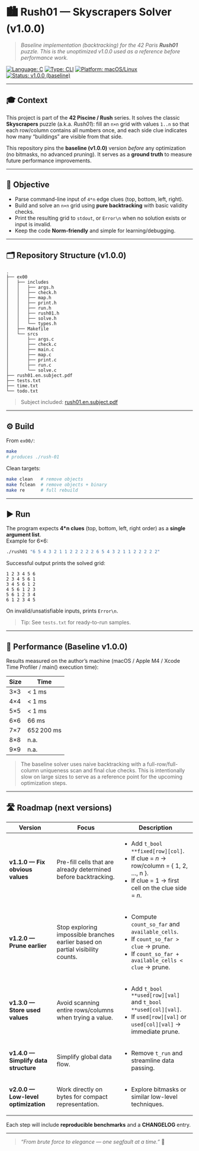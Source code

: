 # 🏙️ Rush01 — Skyscrapers Solver (v1.0.0)

> _Baseline implementation (backtracking) for the 42 Paris **Rush01** puzzle. This is the unoptimized v1.0.0 used as a reference before performance work._

[![Language: C](https://img.shields.io/badge/language-C-lightgrey)](https://en.wikipedia.org/wiki/C_(programming_language))
[![Type: CLI](https://img.shields.io/badge/type-CLI-8b949e)]()
[![Platform: macOS/Linux](https://img.shields.io/badge/platform-macOS%20%26%20Linux-blue)](https://en.wikipedia.org/wiki/Unix-like)
[![Status: v1.0.0 (baseline)](https://img.shields.io/badge/status-v1.0.0%20baseline-darkgreen)]()

---

## 🎓 Context

This project is part of the **42 Piscine / Rush** series. It solves the classic **Skyscrapers** puzzle (a.k.a. _Rush01_): fill an `n×n` grid with values `1..n` so that each row/column contains all numbers once, and each side clue indicates how many “buildings” are visible from that side.

This repository pins the **baseline (v1.0.0)** version *before* any optimization (no bitmasks, no advanced pruning). It serves as a **ground truth** to measure future performance improvements.

---

## 🎯 Objective

- Parse command-line input of `4*n` edge clues (top, bottom, left, right).
- Build and solve an `n×n` grid using **pure backtracking** with basic validity checks.
- Print the resulting grid to `stdout`, or `Error\n` when no solution exists or input is invalid.
- Keep the code **Norm-friendly** and simple for learning/debugging.

---

## 🗂️ Repository Structure (v1.0.0)

```
.
├── ex00
│   ├── includes
│   │   ├── args.h
│   │   ├── check.h
│   │   ├── map.h
│   │   ├── print.h
│   │   ├── run.h
│   │   ├── rush01.h
│   │   ├── solve.h
│   │   └── types.h
│   ├── Makefile
│   └── srcs
│       ├── args.c
│       ├── check.c
│       ├── main.c
│       ├── map.c
│       ├── print.c
│       ├── run.c
│       └── solve.c
├── rush01.en.subject.pdf
├── tests.txt
├── time.txt
└── todo.txt
```

> Subject included: [rush01.en.subject.pdf](./rush01.en.subject.pdf)

---

## ⚙️ Build

From `ex00/`:

```bash
make
# produces ./rush-01
```

Clean targets:
```bash
make clean   # remove objects
make fclean  # remove objects + binary
make re      # full rebuild
```

---

## ▶️ Run

The program expects **4*n clues** (top, bottom, left, right order) as a **single argument list**.  
Example for 6×6:
```bash
./rush01 "6 5 4 3 2 1 1 2 2 2 2 2 6 5 4 3 2 1 1 2 2 2 2 2"
```

Successful output prints the solved grid:
```
1 2 3 4 5 6
2 3 4 5 6 1
3 4 5 6 1 2
4 5 6 1 2 3
5 6 1 2 3 4
6 1 2 3 4 5
```

On invalid/unsatisfiable inputs, prints `Error\n`.

> Tip: See `tests.txt` for ready-to-run samples.

---

## 🧪 Performance (Baseline v1.0.0)

Results measured on the author’s machine (macOS / Apple M4 / Xcode Time Profiler / main() execution time):

| Size | Time          |
|------|---------------|
| 3×3  | < 1 ms        |
| 4×4  | < 1 ms        |
| 5×5  | < 1 ms        |
| 6×6  | 66 ms         |
| 7×7  | 652 200 ms    |
| 8×8  | n.a.          |
| 9×9  | n.a.          |

> The baseline solver uses naive backtracking with a full-row/full-column uniqueness scan and final clue checks. This is intentionally slow on large sizes to serve as a reference point for the upcoming optimization steps.

---

## 🛣️ Roadmap (next versions)

| Version | Focus | Description |
|----------|--------|-------------|
| **v1.1.0 — Fix obvious values** | Pre-fill cells that are already determined before backtracking. | <ul><li>Add `t_bool **fixed[row][col]`.</li><li>If clue = *n* → row/column = { 1, 2, …, n }.</li><li>If clue = 1 → first cell on the clue side = *n*.</li></ul> |
| **v1.2.0 — Prune earlier** | Stop exploring impossible branches earlier based on partial visibility counts. | <ul><li>Compute `count_so_far` and `available_cells`.</li><li>If `count_so_far > clue` → prune.</li><li>If `count_so_far + available_cells < clue` → prune.</li></ul> |
| **v1.3.0 — Store used values** | Avoid scanning entire rows/columns when trying a value. | <ul><li>Add `t_bool **used[row][val]` and `t_bool **used[col][val]`.</li><li>If `used[row][val]` or `used[col][val]` → immediate prune.</li></ul> |
| **v1.4.0 — Simplify data structure** | Simplify global data flow. | <ul><li>Remove `t_run` and streamline data passing.</li></ul> |
| **v2.0.0 — Low-level optimization** | Work directly on bytes for compact representation. | <ul><li>Explore bitmasks or similar low-level techniques.</li></ul> |

Each step will include **reproducible benchmarks** and a **CHANGELOG** entry.

---

> _“From brute force to elegance — one segfault at a time.”_ 🧠
